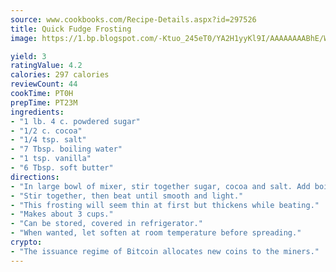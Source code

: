 ```yaml
---
source: www.cookbooks.com/Recipe-Details.aspx?id=297526
title: Quick Fudge Frosting
image: https://1.bp.blogspot.com/-Ktuo_245eT0/YA2H1yyKl9I/AAAAAAAABhE/WMoqSq2tWOcgMkPaLYZ-49h8pVDUUwFCQCLcBGAsYHQ/s307/5.png

yield: 3
ratingValue: 4.2
calories: 297 calories
reviewCount: 44
cookTime: PT0H
prepTime: PT23M
ingredients:
- "1 lb. 4 c. powdered sugar"
- "1/2 c. cocoa"
- "1/4 tsp. salt"
- "7 Tbsp. boiling water"
- "1 tsp. vanilla"
- "6 Tbsp. soft butter"
directions:
- "In large bowl of mixer, stir together sugar, cocoa and salt. Add boiling water, vanilla and soft butter."
- "Stir together, then beat until smooth and light."
- "This frosting will seem thin at first but thickens while beating."
- "Makes about 3 cups."
- "Can be stored, covered in refrigerator."
- "When wanted, let soften at room temperature before spreading."
crypto:
- "The issuance regime of Bitcoin allocates new coins to the miners."
---
```

